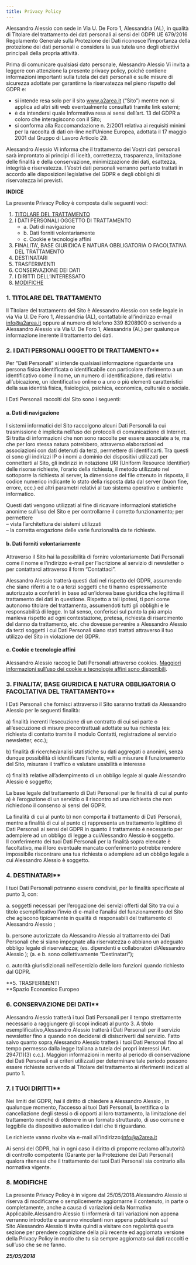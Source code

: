 ```yaml
---
title: Privacy Policy
---
```


Alessandro Alessio con sede in Via U. De Foro 1, Alessandria (AL), in qualità di Titolare del trattamento dei dati personali ai sensi del GDPR UE 679/2016 Regolamento Generale sulla Protezione dei Dati riconosce l’importanza della protezione dei dati personali e considera la sua tutela uno degli obiettivi principali della propria attività.

Prima di comunicare qualsiasi dato personale, Alessandro Alessio Vi invita a leggere con attenzione la presente privacy policy, poiché contiene informazioni importanti sulla tutela dei dati personali e sulle misure di sicurezza adottate per garantirne la riservatezza nel pieno rispetto del GDPR e:

- si intende resa solo per il sito www.a2area.it (“Sito”) mentre non si applica ad altri siti web eventualmente consultati tramite link esterni;
- è da intendersi quale Informativa resa ai sensi dell’art. 13 del GDPR a coloro che interagiscono con il Sito;
- si conforma alla Raccomandazione n. 2/2001 relativa ai requisiti minimi per la raccolta di dati on-line nell’Unione Europea, adottata il 17 maggio 2001 dal Gruppo di Lavoro Articolo 29.

Alessandro Alessio Vi informa che il trattamento dei Vostri dati personali sarà improntato ai principi di liceità, correttezza, trasparenza, limitazione delle finalità e della conservazione, minimizzazione dei dati, esattezza, integrità e riservatezza. I Vostri dati personali verranno pertanto trattati in accordo alle disposizioni legislative del GDPR e degli obblighi di riservatezza ivi previsti.

**INDICE**

La presente Privacy Policy è composta dalle seguenti voci:

1. [TITOLARE DEL TRATTAMENTO](#titolare-del-trattamento)
2. I DATI PERSONALI OGGETTO DI TRATTAMENTO
    - a. Dati di navigazione
    - b. Dati forniti volontariamente
    - c. Cookie e tecnologie affini
3. FINALITA’, BASE GIURIDICA E NATURA OBBLIGATORIA O FACOLTATIVA DEL TRATTAMENTO
4. DESTINATARI
5. TRASFERIMENTI
6. CONSERVAZIONE DEI DATI
7. I DIRITTI DELL’INTERESSATO
8. [MODIFICHE](#modifiche)



### 1\. TITOLARE DEL TRATTAMENTO

Il Titolare del trattamento del Sito è Alessandro Alessio con sede legale in via Via U. De Foro 1, Alessandria (AL), contattabile all’indirizzo e-mail [info@a2area.it](mailto:info@a2area.it) oppure al numero di telefono 339 8208900 o scrivendo a Alessandro Alessio via Via U. De Foro 1, Alessandria (AL) per qualunque informazione inerente il trattamento dei dati.

### 2\. I DATI PERSONALI OGGETTO DI TRATTAMENTO**

Per “Dati Personali” si intende qualsiasi informazione riguardante una persona fisica identificata o identificabile con particolare riferimento a un identificativo come il nome, un numero di identificazione, dati relativi all’ubicazione, un identificativo online o a uno o più elementi caratteristici della sua identità fisica, fisiologica, psichica, economica, culturale o sociale.

I Dati Personali raccolti dal Sito sono i seguenti:

#### a. Dati di navigazione

I sistemi informatici del Sito raccolgono alcuni Dati Personali la cui trasmissione è implicita nell’uso dei protocolli di comunicazione di Internet. Si tratta di informazioni che non sono raccolte per essere associate a te, ma che per loro stessa natura potrebbero, attraverso elaborazioni ed associazioni con dati detenuti da terzi, permettere di identificarti. Tra questi ci sono gli indirizzi IP o i nomi a dominio dei dispositivi utilizzati per connetterti al Sito, gli indirizzi in notazione URI (Uniform Resource Identifier) delle risorse richieste, l’orario della richiesta, il metodo utilizzato nel sottoporre la richiesta al server, la dimensione del file ottenuto in risposta, il codice numerico indicante lo stato della risposta data dal server (buon fine, errore, ecc.) ed altri parametri relativi al tuo sistema operativo e ambiente informatico.

Questi dati vengono utilizzati al fine di ricavare informazioni statistiche anonime sull’uso del Sito e per controllarne il corretto funzionamento; per permettere  
– vista l’architettura dei sistemi utilizzati  
– la corretta erogazione delle varie funzionalità da te richieste.

#### b. Dati forniti volontariamente

Attraverso il Sito hai la possibilità di fornire volontariamente Dati Personali come il nome e l’indirizzo e-mail per l’iscrizione al servizio di newsletter o per contattarci attraverso il form “Contattaci”.

Alessandro Alessio tratterà questi dati nel rispetto del GDPR, assumendo che siano riferiti a te o a terzi soggetti che ti hanno espressamente autorizzato a conferirli in base ad un’idonea base giuridica che legittima il trattamento dei dati in questione. Rispetto a tali ipotesi, ti poni come autonomo titolare del trattamento, assumendoti tutti gli obblighi e le responsabilità di legge. In tal senso, conferisci sul punto la più ampia manleva rispetto ad ogni contestazione, pretesa, richiesta di risarcimento del danno da trattamento, etc. che dovesse pervenire a Alessandro Alessio da terzi soggetti i cui Dati Personali siano stati trattati attraverso il tuo utilizzo del Sito in violazione del GDPR.

#### c. Cookie e tecnologie affini

Alessandro Alessio raccoglie Dati Personali attraverso cookies. [Maggiori informazioni sull’uso dei cookie e tecnologie affini sono disponibili](/cookies/).

### 3\. FINALITA’, BASE GIURIDICA E NATURA OBBLIGATORIA O FACOLTATIVA DEL TRATTAMENTO**

I Dati Personali che fornisci attraverso il Sito saranno trattati da Alessandro Alessio per le seguenti finalità:

a) finalità inerenti l’esecuzione di un contratto di cui sei parte o all’esecuzione di misure precontrattuali adottate su tua richiesta (es: richiesta di contatto tramite il modulo Contatti, registrazione al servizio newsletter, ecc.);

b) finalità di ricerche/analisi statistiche su dati aggregati o anonimi, senza dunque possibilità di identificare l’utente, volti a misurare il funzionamento del Sito, misurare il traffico e valutare usabilità e interesse

c) finalità relative all’adempimento di un obbligo legale al quale Alessandro Alessio è soggetto;

La base legale del trattamento di Dati Personali per le finalità di cui al punto a) è l’erogazione di un servizio o il riscontro ad una richiesta che non richiedono il consenso ai sensi del GDPR.

La finalità di cui al punto b) non comporta il trattamento di Dati Personali, mentre a finalità di cui al punto c) rappresenta un trattamento legittimo di Dati Personali ai sensi del GDPR in quanto il trattamento è necessario per adempiere ad un obbligo di legge a cuiAlessandro Alessio è soggetto.  
Il conferimento dei tuoi Dati Personali per la finalità sopra elencate è facoltativo, ma il loro eventuale mancato conferimento potrebbe rendere impossibile riscontrare una tua richiesta o adempiere ad un obbligo legale a cui Alessandro Alessio è soggetto.

### 4\. DESTINATARI**

I tuoi Dati Personali potranno essere condivisi, per le finalità specificate al punto 3, con:

a. soggetti necessari per l’erogazione dei servizi offerti dal Sito tra cui a titolo esemplificativo l’invio di e-mail e l’analisi del funzionamento del Sito che agiscono tipicamente in qualità di responsabili del trattamento di Alessandro Alessio ;

b. persone autorizzate da Alessandro Alessio al trattamento dei Dati Personali che si siano impegnate alla riservatezza o abbiano un adeguato obbligo legale di riservatezza; (es. dipendenti e collaboratori diAlessandro Alessio ); (a. e b. sono collettivamente “Destinatari”);

c. autorità giurisdizionali nell’esercizio delle loro funzioni quando richiesto dal GDPR.

**5\. TRASFERIMENTI  
**Spazio Economico Europeo

### 6\. CONSERVAZIONE DEI DATI**

Alessandro Alessio tratterà i tuoi Dati Personali per il tempo strettamente necessario a raggiungere gli scopi indicati al punto 3. A titolo esemplificativo,Alessandro Alessio tratterà i Dati Personali per il servizio newsletter fino a quando non deciderai di disiscriverti dal servizio. Fatto salvo quanto sopra,Alessandro Alessio tratterà i tuoi Dati Personali fino al tempo permesso dalla legge Italiana a tutela dei propri interessi (Art. 2947(1)(3) c.c.). Maggiori informazioni in merito al periodo di conservazione dei Dati Personali e ai criteri utilizzati per determinare tale periodo possono essere richieste scrivendo al Titolare del trattamento ai riferimenti indicati al punto 1.

### 7\. I TUOI DIRITTI**

Nei limiti del GDPR, hai il diritto di chiedere a Alessandro Alessio , in qualunque momento, l’accesso ai tuoi Dati Personali, la rettifica o la cancellazione degli stessi o di opporti al loro trattamento, la limitazione del trattamento nonché di ottenere in un formato strutturato, di uso comune e leggibile da dispositivo automatico i dati che ti riguardano.

Le richieste vanno rivolte via e-mail all’indirizzo:[info@a2area.it](mailto:info@a2area.it)

Ai sensi del GDPR, hai in ogni caso il diritto di proporre reclamo all’autorità di controllo competente (Garante per la Protezione dei Dati Personali) qualora ritenessi che il trattamento dei tuoi Dati Personali sia contrario alla normativa vigente.

### 8\. MODIFICHE

La presente Privacy Policy è in vigore dal 25/05/2018.Alessandro Alessio si riserva di modificarne o semplicemente aggiornarne il contenuto, in parte o completamente, anche a causa di variazioni della Normativa Applicabile.Alessandro Alessio ti informerà di tali variazioni non appena verranno introdotte e saranno vincolanti non appena pubblicate sul Sito.Alessandro Alessio ti invita quindi a visitare con regolarità questa sezione per prendere cognizione della più recente ed aggiornata versione della Privacy Policy in modo che tu sia sempre aggiornato sui dati raccolti e sull’uso che se ne fanno.

***25/05/2018***